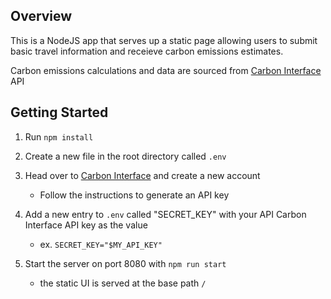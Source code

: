 ## Overview

This is a NodeJS app that serves up a static page allowing users to submit basic travel information and receieve carbon emissions estimates.

Carbon emissions calculations and data are sourced from [Carbon Interface](https://docs.carboninterface.com/#/) API

## Getting Started

1. Run `npm install`

2. Create a new file in the root directory called `.env`
3. Head over to [Carbon Interface](https://docs.carboninterface.com/#/) and create a new account
    - Follow the instructions to generate an API key
4. Add a new entry to `.env` called "SECRET_KEY" with your API Carbon Interface API key as the value
    - ex. `SECRET_KEY="$MY_API_KEY"`
5. Start the server on port 8080 with `npm run start`
    - the static UI is served at the base path `/`